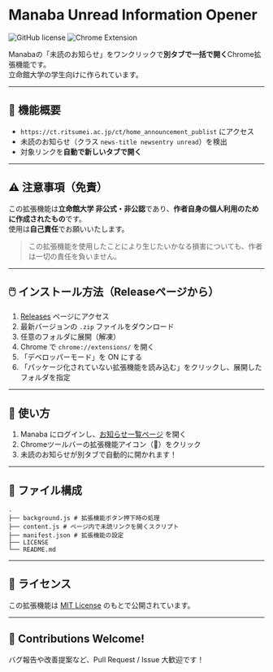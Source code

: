 # Manaba Unread Information Opener

![GitHub license](https://img.shields.io/github/license/Taku-Taku-Taku/Manaba-Unread-Information-Opener)
![Chrome Extension](https://img.shields.io/badge/chrome-extension-green)

Manabaの「未読のお知らせ」をワンクリックで**別タブで一括で開く**Chrome拡張機能です。  
立命館大学の学生向けに作られています。

---

## 📌 機能概要

- `https://ct.ritsumei.ac.jp/ct/home_announcement_publist` にアクセス
- 未読のお知らせ（クラス `news-title newsentry unread`）を検出
- 対象リンクを**自動で新しいタブで開く**

---

## ⚠️ 注意事項（免責）

この拡張機能は**立命館大学 非公式・非公認**であり、**作者自身の個人利用のために作成されたもの**です。  
使用は**自己責任**でお願いいたします。

> この拡張機能を使用したことにより生じたいかなる損害についても、作者は一切の責任を負いません。
---

## 🖱️ インストール方法（Releaseページから）

1. [Releases](https://github.com/Taku-Taku-Taku/Manaba-Unread-Information-Opener/releases) ページにアクセス
2. 最新バージョンの `.zip` ファイルをダウンロード
3. 任意のフォルダに展開（解凍）
4. Chrome で `chrome://extensions/` を開く
5. 「デベロッパーモード」を ON にする
6. 「パッケージ化されていない拡張機能を読み込む」をクリックし、展開したフォルダを指定

---

## 🚀 使い方

1. Manaba にログインし、[お知らせ一覧ページ](https://ct.ritsumei.ac.jp/ct/home_announcement_publist) を開く
2. Chromeツールバーの拡張機能アイコン（📢）をクリック
3. 未読のお知らせが別タブで自動的に開かれます！

---

## 📂 ファイル構成
```
. 
├── background.js # 拡張機能ボタン押下時の処理 
├── content.js # ページ内で未読リンクを開くスクリプト 
├── manifest.json # 拡張機能の設定 
├── LICENSE 
└── README.md
```

---

## 📝 ライセンス

この拡張機能は [MIT License](LICENSE) のもとで公開されています。

---

## 🤝 Contributions Welcome!

バグ報告や改善提案など、Pull Request / Issue 大歓迎です！
